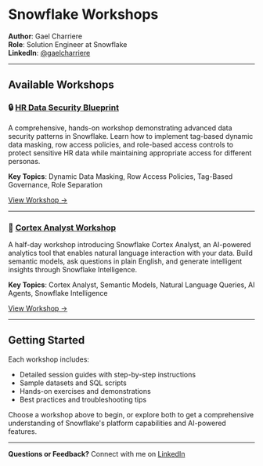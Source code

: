 # Snowflake Workshops

**Author**: Gael Charriere  
**Role**: Solution Engineer at Snowflake  
**LinkedIn**: [@gaelcharriere](https://www.linkedin.com/in/gaelcharriere/)

---

## Available Workshops

### 🔒 [HR Data Security Blueprint](./hr/)
A comprehensive, hands-on workshop demonstrating advanced data security patterns in Snowflake. Learn how to implement tag-based dynamic data masking, row access policies, and role-based access controls to protect sensitive HR data while maintaining appropriate access for different personas.

**Key Topics**: Dynamic Data Masking, Row Access Policies, Tag-Based Governance, Role Separation

[View Workshop →](./hr/README.md)

---

### 🤖 [Cortex Analyst Workshop](./cortex_analyst/)
A half-day workshop introducing Snowflake Cortex Analyst, an AI-powered analytics tool that enables natural language interaction with your data. Build semantic models, ask questions in plain English, and generate intelligent insights through Snowflake Intelligence.

**Key Topics**: Cortex Analyst, Semantic Models, Natural Language Queries, AI Agents, Snowflake Intelligence

[View Workshop →](./cortex_analyst/README.md)

---

## Getting Started

Each workshop includes:
- Detailed session guides with step-by-step instructions
- Sample datasets and SQL scripts
- Hands-on exercises and demonstrations
- Best practices and troubleshooting tips

Choose a workshop above to begin, or explore both to get a comprehensive understanding of Snowflake's platform capabilities and AI-powered features.

---

**Questions or Feedback?** Connect with me on [LinkedIn](https://www.linkedin.com/in/gaelcharriere/)

